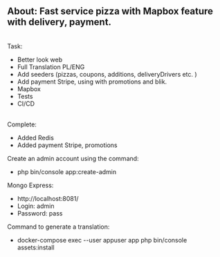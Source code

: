 ## About: Fast service pizza with Mapbox feature with delivery, payment.

\
Task:
- Better look web
- Full Translation PL/ENG
- Add seeders (pizzas, coupons, additions, deliveryDrivers etc. )
- Add payment Stripe, using with promotions and blik.
- Mapbox
- Tests
- CI/CD

\
Complete:
- Added Redis
- Added payment Stripe, promotions


Create an admin account using the command:
- php bin/console app:create-admin

Mongo Express:
- http://localhost:8081/
- Login: admin
- Password: pass

Command to generate a translation:
- docker-compose exec --user appuser app php bin/console assets:install
